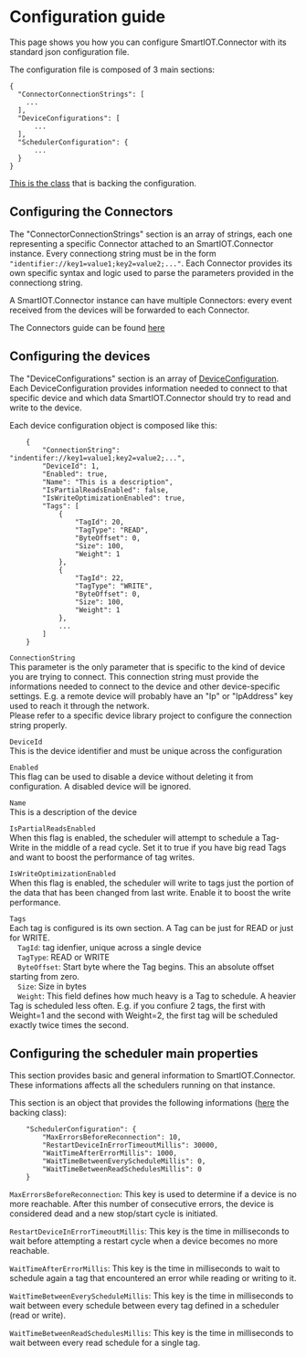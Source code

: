 # Configuration guide

This page shows you how you can configure SmartIOT.Connector with its standard json configuration file.

The configuration file is composed of 3 main sections:

```
{
  "ConnectorConnectionStrings": [
	...
  ],
  "DeviceConfigurations": [
      ...
  ],
  "SchedulerConfiguration": {
      ...
  }
}
```

[This is the class](../Core/SmartIOT.Connector.Core/SmartIotConnectorConfiguration.cs) that is backing the configuration.

## Configuring the Connectors

The "ConnectorConnectionStrings" section is an array of strings, each one representing a specific Connector attached to an SmartIOT.Connector instance.
Every connectiong string must be in the form ```"identifier://key1=value1;key2=value2;..."```.
Each Connector provides its own specific syntax and logic used to parse the parameters provided in the connectiong string.

A SmartIOT.Connector instance can have multiple Connectors: every event received from the devices will be forwarded to each Connector.

The Connectors guide can be found [here](Connectors.md)

## Configuring the devices

The "DeviceConfigurations" section is an array of [DeviceConfiguration](../Core/SmartIOT.Connector.Core/Conf/DeviceConfiguration.cs).
Each DeviceConfiguration provides information needed to connect to that specific device and which data SmartIOT.Connector should try to read and write to the device.

Each device configuration object is composed like this:
```
    {
        "ConnectionString": "indentifer://key1=value1;key2=value2;...",
        "DeviceId": 1,
        "Enabled": true,
        "Name": "This is a description",
        "IsPartialReadsEnabled": false,
        "IsWriteOptimizationEnabled": true,
        "Tags": [
            {
                "TagId": 20,
                "TagType": "READ",
                "ByteOffset": 0,
                "Size": 100,
                "Weight": 1
            },
            {
                "TagId": 22,
                "TagType": "WRITE",
                "ByteOffset": 0,
                "Size": 100,
                "Weight": 1
            },
            ...
        ]
    }
```

<code>ConnectionString</code><br>
This parameter is the only parameter that is specific to the kind of device you are trying to connect.
This connection string must provide the informations needed to connect to the device and other device-specific settings.
E.g. a remote device will probably have an "Ip" or "IpAddress" key used to reach it through the network.<br>
Please refer to a specific device library project to configure the connection string properly.

<code>DeviceId</code><br>
This is the device identifier and must be unique across the configuration

<code>Enabled</code><br>
This flag can be used to disable a device without deleting it from configuration. A disabled device will be ignored.

<code>Name</code><br>
This is a description of the device

<code>IsPartialReadsEnabled</code><br>
When this flag is enabled, the scheduler will attempt to schedule a Tag-Write in the middle of a read cycle. Set it to true if you have big read Tags and want to boost the performance of tag writes.

<code>IsWriteOptimizationEnabled</code><br>
When this flag is enabled, the scheduler will write to tags just the portion of the data that has been changed from last write. Enable it to boost the write performance.

<code>Tags</code><br>
Each tag is configured is its own section. A Tag can be just for READ or just for WRITE.<br>
&emsp;<code>TagId</code>: tag idenfier, unique across a single device<br>
&emsp;<code>TagType</code>: READ or WRITE<br>
&emsp;<code>ByteOffset</code>: Start byte where the Tag begins. This an absolute offset starting from zero.<br>
&emsp;<code>Size</code>: Size in bytes<br>
&emsp;<code>Weight</code>: This field defines how much heavy is a Tag to schedule. A heavier Tag is scheduled less often. E.g. if you confiure 2 tags, the first with Weight=1 and the second with Weight=2, the first tag will be scheduled exactly twice times the second.

## Configuring the scheduler main properties

This section provides basic and general information to SmartIOT.Connector. These informations affects all the schedulers running on that instance.

This section is an object that provides the following informations ([here](../Core/SmartIOT.Connector.Core/Conf/SchedulerConfiguration.cs) the backing class):
```
	"SchedulerConfiguration": {
		"MaxErrorsBeforeReconnection": 10,
		"RestartDeviceInErrorTimeoutMillis": 30000,
		"WaitTimeAfterErrorMillis": 1000,
		"WaitTimeBetweenEveryScheduleMillis": 0,
		"WaitTimeBetweenReadSchedulesMillis": 0
	}
```

```MaxErrorsBeforeReconnection```: This key is used to determine if a device is no more reachable. After this number of consecutive errors, the device is considered dead and a new stop/start cycle is initiated.

```RestartDeviceInErrorTimeoutMillis```: This key is the time in milliseconds to wait before attempting a restart cycle when a device becomes no more reachable.

```WaitTimeAfterErrorMillis```: This key is the time in milliseconds to wait to schedule again a tag that encountered an error while reading or writing to it.

```WaitTimeBetweenEveryScheduleMillis```: This key is the time in milliseconds to wait between every schedule between every tag defined in a scheduler (read or write).

```WaitTimeBetweenReadSchedulesMillis```: This key is the time in milliseconds to wait between every read schedule for a single tag.
